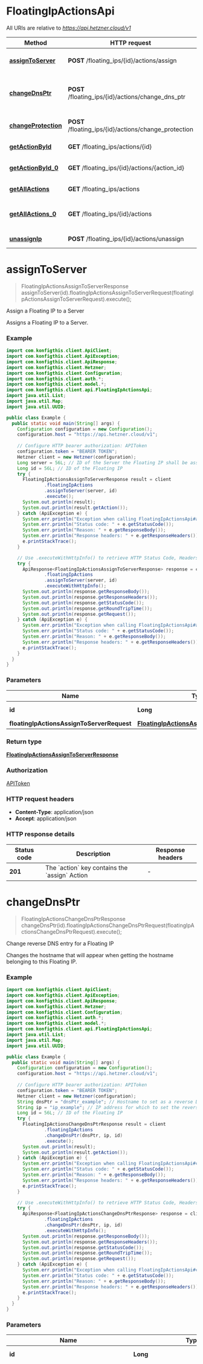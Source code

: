 # FloatingIpActionsApi

All URIs are relative to *https://api.hetzner.cloud/v1*

| Method | HTTP request | Description |
|------------- | ------------- | -------------|
| [**assignToServer**](FloatingIpActionsApi.md#assignToServer) | **POST** /floating_ips/{id}/actions/assign | Assign a Floating IP to a Server |
| [**changeDnsPtr**](FloatingIpActionsApi.md#changeDnsPtr) | **POST** /floating_ips/{id}/actions/change_dns_ptr | Change reverse DNS entry for a Floating IP |
| [**changeProtection**](FloatingIpActionsApi.md#changeProtection) | **POST** /floating_ips/{id}/actions/change_protection | Change Floating IP Protection |
| [**getActionById**](FloatingIpActionsApi.md#getActionById) | **GET** /floating_ips/actions/{id} | Get an Action |
| [**getActionById_0**](FloatingIpActionsApi.md#getActionById_0) | **GET** /floating_ips/{id}/actions/{action_id} | Get an Action for a Floating IP |
| [**getAllActions**](FloatingIpActionsApi.md#getAllActions) | **GET** /floating_ips/actions | Get all Actions |
| [**getAllActions_0**](FloatingIpActionsApi.md#getAllActions_0) | **GET** /floating_ips/{id}/actions | Get all Actions for a Floating IP |
| [**unassignIp**](FloatingIpActionsApi.md#unassignIp) | **POST** /floating_ips/{id}/actions/unassign | Unassign a Floating IP |


<a name="assignToServer"></a>
# **assignToServer**
> FloatingIpActionsAssignToServerResponse assignToServer(id).floatingIpActionsAssignToServerRequest(floatingIpActionsAssignToServerRequest).execute();

Assign a Floating IP to a Server

Assigns a Floating IP to a Server.

### Example
```java
import com.konfigthis.client.ApiClient;
import com.konfigthis.client.ApiException;
import com.konfigthis.client.ApiResponse;
import com.konfigthis.client.Hetzner;
import com.konfigthis.client.Configuration;
import com.konfigthis.client.auth.*;
import com.konfigthis.client.model.*;
import com.konfigthis.client.api.FloatingIpActionsApi;
import java.util.List;
import java.util.Map;
import java.util.UUID;

public class Example {
  public static void main(String[] args) {
    Configuration configuration = new Configuration();
    configuration.host = "https://api.hetzner.cloud/v1";
    
    // Configure HTTP bearer authorization: APIToken
    configuration.token = "BEARER TOKEN";
    Hetzner client = new Hetzner(configuration);
    Long server = 56L; // ID of the Server the Floating IP shall be assigned to
    Long id = 56L; // ID of the Floating IP
    try {
      FloatingIpActionsAssignToServerResponse result = client
              .floatingIpActions
              .assignToServer(server, id)
              .execute();
      System.out.println(result);
      System.out.println(result.getAction());
    } catch (ApiException e) {
      System.err.println("Exception when calling FloatingIpActionsApi#assignToServer");
      System.err.println("Status code: " + e.getStatusCode());
      System.err.println("Reason: " + e.getResponseBody());
      System.err.println("Response headers: " + e.getResponseHeaders());
      e.printStackTrace();
    }

    // Use .executeWithHttpInfo() to retrieve HTTP Status Code, Headers and Request
    try {
      ApiResponse<FloatingIpActionsAssignToServerResponse> response = client
              .floatingIpActions
              .assignToServer(server, id)
              .executeWithHttpInfo();
      System.out.println(response.getResponseBody());
      System.out.println(response.getResponseHeaders());
      System.out.println(response.getStatusCode());
      System.out.println(response.getRoundTripTime());
      System.out.println(response.getRequest());
    } catch (ApiException e) {
      System.err.println("Exception when calling FloatingIpActionsApi#assignToServer");
      System.err.println("Status code: " + e.getStatusCode());
      System.err.println("Reason: " + e.getResponseBody());
      System.err.println("Response headers: " + e.getResponseHeaders());
      e.printStackTrace();
    }
  }
}

```

### Parameters

| Name | Type | Description  | Notes |
|------------- | ------------- | ------------- | -------------|
| **id** | **Long**| ID of the Floating IP | |
| **floatingIpActionsAssignToServerRequest** | [**FloatingIpActionsAssignToServerRequest**](FloatingIpActionsAssignToServerRequest.md)|  | [optional] |

### Return type

[**FloatingIpActionsAssignToServerResponse**](FloatingIpActionsAssignToServerResponse.md)

### Authorization

[APIToken](../README.md#APIToken)

### HTTP request headers

 - **Content-Type**: application/json
 - **Accept**: application/json

### HTTP response details
| Status code | Description | Response headers |
|-------------|-------------|------------------|
| **201** | The &#x60;action&#x60; key contains the &#x60;assign&#x60; Action |  -  |

<a name="changeDnsPtr"></a>
# **changeDnsPtr**
> FloatingIpActionsChangeDnsPtrResponse changeDnsPtr(id).floatingIpActionsChangeDnsPtrRequest(floatingIpActionsChangeDnsPtrRequest).execute();

Change reverse DNS entry for a Floating IP

Changes the hostname that will appear when getting the hostname belonging to this Floating IP.

### Example
```java
import com.konfigthis.client.ApiClient;
import com.konfigthis.client.ApiException;
import com.konfigthis.client.ApiResponse;
import com.konfigthis.client.Hetzner;
import com.konfigthis.client.Configuration;
import com.konfigthis.client.auth.*;
import com.konfigthis.client.model.*;
import com.konfigthis.client.api.FloatingIpActionsApi;
import java.util.List;
import java.util.Map;
import java.util.UUID;

public class Example {
  public static void main(String[] args) {
    Configuration configuration = new Configuration();
    configuration.host = "https://api.hetzner.cloud/v1";
    
    // Configure HTTP bearer authorization: APIToken
    configuration.token = "BEARER TOKEN";
    Hetzner client = new Hetzner(configuration);
    String dnsPtr = "dnsPtr_example"; // Hostname to set as a reverse DNS PTR entry, will reset to original default value if `null`
    String ip = "ip_example"; // IP address for which to set the reverse DNS entry
    Long id = 56L; // ID of the Floating IP
    try {
      FloatingIpActionsChangeDnsPtrResponse result = client
              .floatingIpActions
              .changeDnsPtr(dnsPtr, ip, id)
              .execute();
      System.out.println(result);
      System.out.println(result.getAction());
    } catch (ApiException e) {
      System.err.println("Exception when calling FloatingIpActionsApi#changeDnsPtr");
      System.err.println("Status code: " + e.getStatusCode());
      System.err.println("Reason: " + e.getResponseBody());
      System.err.println("Response headers: " + e.getResponseHeaders());
      e.printStackTrace();
    }

    // Use .executeWithHttpInfo() to retrieve HTTP Status Code, Headers and Request
    try {
      ApiResponse<FloatingIpActionsChangeDnsPtrResponse> response = client
              .floatingIpActions
              .changeDnsPtr(dnsPtr, ip, id)
              .executeWithHttpInfo();
      System.out.println(response.getResponseBody());
      System.out.println(response.getResponseHeaders());
      System.out.println(response.getStatusCode());
      System.out.println(response.getRoundTripTime());
      System.out.println(response.getRequest());
    } catch (ApiException e) {
      System.err.println("Exception when calling FloatingIpActionsApi#changeDnsPtr");
      System.err.println("Status code: " + e.getStatusCode());
      System.err.println("Reason: " + e.getResponseBody());
      System.err.println("Response headers: " + e.getResponseHeaders());
      e.printStackTrace();
    }
  }
}

```

### Parameters

| Name | Type | Description  | Notes |
|------------- | ------------- | ------------- | -------------|
| **id** | **Long**| ID of the Floating IP | |
| **floatingIpActionsChangeDnsPtrRequest** | [**FloatingIpActionsChangeDnsPtrRequest**](FloatingIpActionsChangeDnsPtrRequest.md)| Select the IP address for which to change the DNS entry by passing &#x60;ip&#x60;. For a Floating IP of type &#x60;ipv4&#x60; this must exactly match the IP address of the Floating IP. For a Floating IP of type &#x60;ipv6&#x60; this must be a single IP within the IPv6 /64 range that belongs to this Floating IP. You can add up to 100 IPv6 reverse DNS entries.  The target hostname is set by passing &#x60;dns_ptr&#x60;.  | [optional] |

### Return type

[**FloatingIpActionsChangeDnsPtrResponse**](FloatingIpActionsChangeDnsPtrResponse.md)

### Authorization

[APIToken](../README.md#APIToken)

### HTTP request headers

 - **Content-Type**: application/json
 - **Accept**: application/json

### HTTP response details
| Status code | Description | Response headers |
|-------------|-------------|------------------|
| **201** | The &#x60;action&#x60; key contains the &#x60;change_dns_ptr&#x60; Action |  -  |

<a name="changeProtection"></a>
# **changeProtection**
> FloatingIpActionsChangeProtectionResponse changeProtection(id).floatingIpActionsChangeProtectionRequest(floatingIpActionsChangeProtectionRequest).execute();

Change Floating IP Protection

Changes the protection configuration of the Floating IP.

### Example
```java
import com.konfigthis.client.ApiClient;
import com.konfigthis.client.ApiException;
import com.konfigthis.client.ApiResponse;
import com.konfigthis.client.Hetzner;
import com.konfigthis.client.Configuration;
import com.konfigthis.client.auth.*;
import com.konfigthis.client.model.*;
import com.konfigthis.client.api.FloatingIpActionsApi;
import java.util.List;
import java.util.Map;
import java.util.UUID;

public class Example {
  public static void main(String[] args) {
    Configuration configuration = new Configuration();
    configuration.host = "https://api.hetzner.cloud/v1";
    
    // Configure HTTP bearer authorization: APIToken
    configuration.token = "BEARER TOKEN";
    Hetzner client = new Hetzner(configuration);
    Long id = 56L; // ID of the Floating IP
    Boolean delete = true; // If true, prevents the Floating IP from being deleted
    try {
      FloatingIpActionsChangeProtectionResponse result = client
              .floatingIpActions
              .changeProtection(id)
              .delete(delete)
              .execute();
      System.out.println(result);
      System.out.println(result.getAction());
    } catch (ApiException e) {
      System.err.println("Exception when calling FloatingIpActionsApi#changeProtection");
      System.err.println("Status code: " + e.getStatusCode());
      System.err.println("Reason: " + e.getResponseBody());
      System.err.println("Response headers: " + e.getResponseHeaders());
      e.printStackTrace();
    }

    // Use .executeWithHttpInfo() to retrieve HTTP Status Code, Headers and Request
    try {
      ApiResponse<FloatingIpActionsChangeProtectionResponse> response = client
              .floatingIpActions
              .changeProtection(id)
              .delete(delete)
              .executeWithHttpInfo();
      System.out.println(response.getResponseBody());
      System.out.println(response.getResponseHeaders());
      System.out.println(response.getStatusCode());
      System.out.println(response.getRoundTripTime());
      System.out.println(response.getRequest());
    } catch (ApiException e) {
      System.err.println("Exception when calling FloatingIpActionsApi#changeProtection");
      System.err.println("Status code: " + e.getStatusCode());
      System.err.println("Reason: " + e.getResponseBody());
      System.err.println("Response headers: " + e.getResponseHeaders());
      e.printStackTrace();
    }
  }
}

```

### Parameters

| Name | Type | Description  | Notes |
|------------- | ------------- | ------------- | -------------|
| **id** | **Long**| ID of the Floating IP | |
| **floatingIpActionsChangeProtectionRequest** | [**FloatingIpActionsChangeProtectionRequest**](FloatingIpActionsChangeProtectionRequest.md)|  | [optional] |

### Return type

[**FloatingIpActionsChangeProtectionResponse**](FloatingIpActionsChangeProtectionResponse.md)

### Authorization

[APIToken](../README.md#APIToken)

### HTTP request headers

 - **Content-Type**: application/json
 - **Accept**: application/json

### HTTP response details
| Status code | Description | Response headers |
|-------------|-------------|------------------|
| **201** | The &#x60;action&#x60; key contains the &#x60;change_protection&#x60; Action |  -  |

<a name="getActionById"></a>
# **getActionById**
> FloatingIpActionsGetActionByIdResponse getActionById(id).execute();

Get an Action

Returns a specific Action object.

### Example
```java
import com.konfigthis.client.ApiClient;
import com.konfigthis.client.ApiException;
import com.konfigthis.client.ApiResponse;
import com.konfigthis.client.Hetzner;
import com.konfigthis.client.Configuration;
import com.konfigthis.client.auth.*;
import com.konfigthis.client.model.*;
import com.konfigthis.client.api.FloatingIpActionsApi;
import java.util.List;
import java.util.Map;
import java.util.UUID;

public class Example {
  public static void main(String[] args) {
    Configuration configuration = new Configuration();
    configuration.host = "https://api.hetzner.cloud/v1";
    
    // Configure HTTP bearer authorization: APIToken
    configuration.token = "BEARER TOKEN";
    Hetzner client = new Hetzner(configuration);
    Long id = 42L; // ID of the Action.
    try {
      FloatingIpActionsGetActionByIdResponse result = client
              .floatingIpActions
              .getActionById(id)
              .execute();
      System.out.println(result);
      System.out.println(result.getAction());
    } catch (ApiException e) {
      System.err.println("Exception when calling FloatingIpActionsApi#getActionById");
      System.err.println("Status code: " + e.getStatusCode());
      System.err.println("Reason: " + e.getResponseBody());
      System.err.println("Response headers: " + e.getResponseHeaders());
      e.printStackTrace();
    }

    // Use .executeWithHttpInfo() to retrieve HTTP Status Code, Headers and Request
    try {
      ApiResponse<FloatingIpActionsGetActionByIdResponse> response = client
              .floatingIpActions
              .getActionById(id)
              .executeWithHttpInfo();
      System.out.println(response.getResponseBody());
      System.out.println(response.getResponseHeaders());
      System.out.println(response.getStatusCode());
      System.out.println(response.getRoundTripTime());
      System.out.println(response.getRequest());
    } catch (ApiException e) {
      System.err.println("Exception when calling FloatingIpActionsApi#getActionById");
      System.err.println("Status code: " + e.getStatusCode());
      System.err.println("Reason: " + e.getResponseBody());
      System.err.println("Response headers: " + e.getResponseHeaders());
      e.printStackTrace();
    }
  }
}

```

### Parameters

| Name | Type | Description  | Notes |
|------------- | ------------- | ------------- | -------------|
| **id** | **Long**| ID of the Action. | |

### Return type

[**FloatingIpActionsGetActionByIdResponse**](FloatingIpActionsGetActionByIdResponse.md)

### Authorization

[APIToken](../README.md#APIToken)

### HTTP request headers

 - **Content-Type**: Not defined
 - **Accept**: application/json

### HTTP response details
| Status code | Description | Response headers |
|-------------|-------------|------------------|
| **200** | The &#x60;action&#x60; key in the reply has this structure |  -  |

<a name="getActionById_0"></a>
# **getActionById_0**
> FloatingIpActionsGetActionById200Response getActionById_0(id, actionId).execute();

Get an Action for a Floating IP

Returns a specific Action object for a Floating IP.

### Example
```java
import com.konfigthis.client.ApiClient;
import com.konfigthis.client.ApiException;
import com.konfigthis.client.ApiResponse;
import com.konfigthis.client.Hetzner;
import com.konfigthis.client.Configuration;
import com.konfigthis.client.auth.*;
import com.konfigthis.client.model.*;
import com.konfigthis.client.api.FloatingIpActionsApi;
import java.util.List;
import java.util.Map;
import java.util.UUID;

public class Example {
  public static void main(String[] args) {
    Configuration configuration = new Configuration();
    configuration.host = "https://api.hetzner.cloud/v1";
    
    // Configure HTTP bearer authorization: APIToken
    configuration.token = "BEARER TOKEN";
    Hetzner client = new Hetzner(configuration);
    Long id = 56L; // ID of the Floating IP
    Long actionId = 56L; // ID of the Action
    try {
      FloatingIpActionsGetActionById200Response result = client
              .floatingIpActions
              .getActionById_0(id, actionId)
              .execute();
      System.out.println(result);
      System.out.println(result.getAction());
    } catch (ApiException e) {
      System.err.println("Exception when calling FloatingIpActionsApi#getActionById_0");
      System.err.println("Status code: " + e.getStatusCode());
      System.err.println("Reason: " + e.getResponseBody());
      System.err.println("Response headers: " + e.getResponseHeaders());
      e.printStackTrace();
    }

    // Use .executeWithHttpInfo() to retrieve HTTP Status Code, Headers and Request
    try {
      ApiResponse<FloatingIpActionsGetActionById200Response> response = client
              .floatingIpActions
              .getActionById_0(id, actionId)
              .executeWithHttpInfo();
      System.out.println(response.getResponseBody());
      System.out.println(response.getResponseHeaders());
      System.out.println(response.getStatusCode());
      System.out.println(response.getRoundTripTime());
      System.out.println(response.getRequest());
    } catch (ApiException e) {
      System.err.println("Exception when calling FloatingIpActionsApi#getActionById_0");
      System.err.println("Status code: " + e.getStatusCode());
      System.err.println("Reason: " + e.getResponseBody());
      System.err.println("Response headers: " + e.getResponseHeaders());
      e.printStackTrace();
    }
  }
}

```

### Parameters

| Name | Type | Description  | Notes |
|------------- | ------------- | ------------- | -------------|
| **id** | **Long**| ID of the Floating IP | |
| **actionId** | **Long**| ID of the Action | |

### Return type

[**FloatingIpActionsGetActionById200Response**](FloatingIpActionsGetActionById200Response.md)

### Authorization

[APIToken](../README.md#APIToken)

### HTTP request headers

 - **Content-Type**: Not defined
 - **Accept**: application/json

### HTTP response details
| Status code | Description | Response headers |
|-------------|-------------|------------------|
| **200** | The &#x60;action&#x60; key in the reply has this structure |  -  |

<a name="getAllActions"></a>
# **getAllActions**
> FloatingIpActionsGetAllActionsResponse getAllActions().id(id).sort(sort).status(status).page(page).perPage(perPage).execute();

Get all Actions

Returns all Action objects. You can &#x60;sort&#x60; the results by using the sort URI parameter, and filter them with the &#x60;status&#x60; and &#x60;id&#x60; parameter.

### Example
```java
import com.konfigthis.client.ApiClient;
import com.konfigthis.client.ApiException;
import com.konfigthis.client.ApiResponse;
import com.konfigthis.client.Hetzner;
import com.konfigthis.client.Configuration;
import com.konfigthis.client.auth.*;
import com.konfigthis.client.model.*;
import com.konfigthis.client.api.FloatingIpActionsApi;
import java.util.List;
import java.util.Map;
import java.util.UUID;

public class Example {
  public static void main(String[] args) {
    Configuration configuration = new Configuration();
    configuration.host = "https://api.hetzner.cloud/v1";
    
    // Configure HTTP bearer authorization: APIToken
    configuration.token = "BEARER TOKEN";
    Hetzner client = new Hetzner(configuration);
    Long id = 42L; // Filter the actions by ID. Can be used multiple times. The response will only contain actions matching the specified IDs. 
    String sort = "id"; // Sort actions by field and direction. Can be used multiple times. For more information, see \"[Sorting](https://docs.hetzner.cloud)\". 
    String status = "running"; // Filter the actions by status. Can be used multiple times. The response will only contain actions matching the specified statuses. 
    Long page = 1L; // Page number to return. For more information, see \"[Pagination](https://docs.hetzner.cloud)\".
    Long perPage = 25L; // Maximum number of entries returned per page. For more information, see \"[Pagination](https://docs.hetzner.cloud)\".
    try {
      FloatingIpActionsGetAllActionsResponse result = client
              .floatingIpActions
              .getAllActions()
              .id(id)
              .sort(sort)
              .status(status)
              .page(page)
              .perPage(perPage)
              .execute();
      System.out.println(result);
      System.out.println(result.getActions());
      System.out.println(result.getMeta());
    } catch (ApiException e) {
      System.err.println("Exception when calling FloatingIpActionsApi#getAllActions");
      System.err.println("Status code: " + e.getStatusCode());
      System.err.println("Reason: " + e.getResponseBody());
      System.err.println("Response headers: " + e.getResponseHeaders());
      e.printStackTrace();
    }

    // Use .executeWithHttpInfo() to retrieve HTTP Status Code, Headers and Request
    try {
      ApiResponse<FloatingIpActionsGetAllActionsResponse> response = client
              .floatingIpActions
              .getAllActions()
              .id(id)
              .sort(sort)
              .status(status)
              .page(page)
              .perPage(perPage)
              .executeWithHttpInfo();
      System.out.println(response.getResponseBody());
      System.out.println(response.getResponseHeaders());
      System.out.println(response.getStatusCode());
      System.out.println(response.getRoundTripTime());
      System.out.println(response.getRequest());
    } catch (ApiException e) {
      System.err.println("Exception when calling FloatingIpActionsApi#getAllActions");
      System.err.println("Status code: " + e.getStatusCode());
      System.err.println("Reason: " + e.getResponseBody());
      System.err.println("Response headers: " + e.getResponseHeaders());
      e.printStackTrace();
    }
  }
}

```

### Parameters

| Name | Type | Description  | Notes |
|------------- | ------------- | ------------- | -------------|
| **id** | **Long**| Filter the actions by ID. Can be used multiple times. The response will only contain actions matching the specified IDs.  | [optional] |
| **sort** | **String**| Sort actions by field and direction. Can be used multiple times. For more information, see \&quot;[Sorting](https://docs.hetzner.cloud)\&quot;.  | [optional] [enum: id, id:asc, id:desc, command, command:asc, command:desc, status, status:asc, status:desc, started, started:asc, started:desc, finished, finished:asc, finished:desc] |
| **status** | **String**| Filter the actions by status. Can be used multiple times. The response will only contain actions matching the specified statuses.  | [optional] [enum: running, success, error] |
| **page** | **Long**| Page number to return. For more information, see \&quot;[Pagination](https://docs.hetzner.cloud)\&quot;. | [optional] [default to 1] |
| **perPage** | **Long**| Maximum number of entries returned per page. For more information, see \&quot;[Pagination](https://docs.hetzner.cloud)\&quot;. | [optional] [default to 25] |

### Return type

[**FloatingIpActionsGetAllActionsResponse**](FloatingIpActionsGetAllActionsResponse.md)

### Authorization

[APIToken](../README.md#APIToken)

### HTTP request headers

 - **Content-Type**: Not defined
 - **Accept**: application/json

### HTTP response details
| Status code | Description | Response headers |
|-------------|-------------|------------------|
| **200** | The &#x60;actions&#x60; key contains a list of Actions |  -  |

<a name="getAllActions_0"></a>
# **getAllActions_0**
> FloatingIpActionsGetAllActions200Response getAllActions_0(id).sort(sort).status(status).page(page).perPage(perPage).execute();

Get all Actions for a Floating IP

Returns all Action objects for a Floating IP. You can sort the results by using the &#x60;sort&#x60; URI parameter, and filter them with the &#x60;status&#x60; parameter.

### Example
```java
import com.konfigthis.client.ApiClient;
import com.konfigthis.client.ApiException;
import com.konfigthis.client.ApiResponse;
import com.konfigthis.client.Hetzner;
import com.konfigthis.client.Configuration;
import com.konfigthis.client.auth.*;
import com.konfigthis.client.model.*;
import com.konfigthis.client.api.FloatingIpActionsApi;
import java.util.List;
import java.util.Map;
import java.util.UUID;

public class Example {
  public static void main(String[] args) {
    Configuration configuration = new Configuration();
    configuration.host = "https://api.hetzner.cloud/v1";
    
    // Configure HTTP bearer authorization: APIToken
    configuration.token = "BEARER TOKEN";
    Hetzner client = new Hetzner(configuration);
    Long id = 56L; // ID of the Floating IP
    String sort = "id"; // Sort actions by field and direction. Can be used multiple times. For more information, see \"[Sorting](https://docs.hetzner.cloud)\". 
    String status = "running"; // Filter the actions by status. Can be used multiple times. The response will only contain actions matching the specified statuses. 
    Long page = 1L; // Page number to return. For more information, see \"[Pagination](https://docs.hetzner.cloud)\".
    Long perPage = 25L; // Maximum number of entries returned per page. For more information, see \"[Pagination](https://docs.hetzner.cloud)\".
    try {
      FloatingIpActionsGetAllActions200Response result = client
              .floatingIpActions
              .getAllActions_0(id)
              .sort(sort)
              .status(status)
              .page(page)
              .perPage(perPage)
              .execute();
      System.out.println(result);
      System.out.println(result.getActions());
      System.out.println(result.getMeta());
    } catch (ApiException e) {
      System.err.println("Exception when calling FloatingIpActionsApi#getAllActions_0");
      System.err.println("Status code: " + e.getStatusCode());
      System.err.println("Reason: " + e.getResponseBody());
      System.err.println("Response headers: " + e.getResponseHeaders());
      e.printStackTrace();
    }

    // Use .executeWithHttpInfo() to retrieve HTTP Status Code, Headers and Request
    try {
      ApiResponse<FloatingIpActionsGetAllActions200Response> response = client
              .floatingIpActions
              .getAllActions_0(id)
              .sort(sort)
              .status(status)
              .page(page)
              .perPage(perPage)
              .executeWithHttpInfo();
      System.out.println(response.getResponseBody());
      System.out.println(response.getResponseHeaders());
      System.out.println(response.getStatusCode());
      System.out.println(response.getRoundTripTime());
      System.out.println(response.getRequest());
    } catch (ApiException e) {
      System.err.println("Exception when calling FloatingIpActionsApi#getAllActions_0");
      System.err.println("Status code: " + e.getStatusCode());
      System.err.println("Reason: " + e.getResponseBody());
      System.err.println("Response headers: " + e.getResponseHeaders());
      e.printStackTrace();
    }
  }
}

```

### Parameters

| Name | Type | Description  | Notes |
|------------- | ------------- | ------------- | -------------|
| **id** | **Long**| ID of the Floating IP | |
| **sort** | **String**| Sort actions by field and direction. Can be used multiple times. For more information, see \&quot;[Sorting](https://docs.hetzner.cloud)\&quot;.  | [optional] [enum: id, id:asc, id:desc, command, command:asc, command:desc, status, status:asc, status:desc, started, started:asc, started:desc, finished, finished:asc, finished:desc] |
| **status** | **String**| Filter the actions by status. Can be used multiple times. The response will only contain actions matching the specified statuses.  | [optional] [enum: running, success, error] |
| **page** | **Long**| Page number to return. For more information, see \&quot;[Pagination](https://docs.hetzner.cloud)\&quot;. | [optional] [default to 1] |
| **perPage** | **Long**| Maximum number of entries returned per page. For more information, see \&quot;[Pagination](https://docs.hetzner.cloud)\&quot;. | [optional] [default to 25] |

### Return type

[**FloatingIpActionsGetAllActions200Response**](FloatingIpActionsGetAllActions200Response.md)

### Authorization

[APIToken](../README.md#APIToken)

### HTTP request headers

 - **Content-Type**: Not defined
 - **Accept**: application/json

### HTTP response details
| Status code | Description | Response headers |
|-------------|-------------|------------------|
| **200** | The &#x60;actions&#x60; key contains a list of Actions |  -  |

<a name="unassignIp"></a>
# **unassignIp**
> FloatingIpActionsUnassignIpResponse unassignIp(id).execute();

Unassign a Floating IP

Unassigns a Floating IP, resulting in it being unreachable. You may assign it to a Server again at a later time.

### Example
```java
import com.konfigthis.client.ApiClient;
import com.konfigthis.client.ApiException;
import com.konfigthis.client.ApiResponse;
import com.konfigthis.client.Hetzner;
import com.konfigthis.client.Configuration;
import com.konfigthis.client.auth.*;
import com.konfigthis.client.model.*;
import com.konfigthis.client.api.FloatingIpActionsApi;
import java.util.List;
import java.util.Map;
import java.util.UUID;

public class Example {
  public static void main(String[] args) {
    Configuration configuration = new Configuration();
    configuration.host = "https://api.hetzner.cloud/v1";
    
    // Configure HTTP bearer authorization: APIToken
    configuration.token = "BEARER TOKEN";
    Hetzner client = new Hetzner(configuration);
    Long id = 56L; // ID of the Floating IP
    try {
      FloatingIpActionsUnassignIpResponse result = client
              .floatingIpActions
              .unassignIp(id)
              .execute();
      System.out.println(result);
      System.out.println(result.getAction());
    } catch (ApiException e) {
      System.err.println("Exception when calling FloatingIpActionsApi#unassignIp");
      System.err.println("Status code: " + e.getStatusCode());
      System.err.println("Reason: " + e.getResponseBody());
      System.err.println("Response headers: " + e.getResponseHeaders());
      e.printStackTrace();
    }

    // Use .executeWithHttpInfo() to retrieve HTTP Status Code, Headers and Request
    try {
      ApiResponse<FloatingIpActionsUnassignIpResponse> response = client
              .floatingIpActions
              .unassignIp(id)
              .executeWithHttpInfo();
      System.out.println(response.getResponseBody());
      System.out.println(response.getResponseHeaders());
      System.out.println(response.getStatusCode());
      System.out.println(response.getRoundTripTime());
      System.out.println(response.getRequest());
    } catch (ApiException e) {
      System.err.println("Exception when calling FloatingIpActionsApi#unassignIp");
      System.err.println("Status code: " + e.getStatusCode());
      System.err.println("Reason: " + e.getResponseBody());
      System.err.println("Response headers: " + e.getResponseHeaders());
      e.printStackTrace();
    }
  }
}

```

### Parameters

| Name | Type | Description  | Notes |
|------------- | ------------- | ------------- | -------------|
| **id** | **Long**| ID of the Floating IP | |

### Return type

[**FloatingIpActionsUnassignIpResponse**](FloatingIpActionsUnassignIpResponse.md)

### Authorization

[APIToken](../README.md#APIToken)

### HTTP request headers

 - **Content-Type**: Not defined
 - **Accept**: application/json

### HTTP response details
| Status code | Description | Response headers |
|-------------|-------------|------------------|
| **201** | The &#x60;action&#x60; key contains the &#x60;unassign&#x60; Action |  -  |

